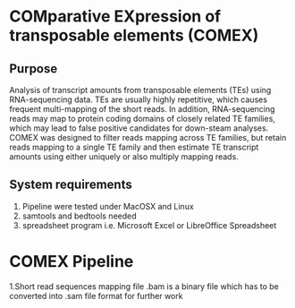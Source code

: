 COMparative EXpression of transposable elements (COMEX)
=====

Purpose
---

Analysis of transcript amounts from transposable elements (TEs) using RNA-sequencing data. TEs are usually highly repetitive, which causes frequent multi-mapping of the short reads. In addition, RNA-sequencing reads may map to protein coding domains of closely related TE families, which may lead to false positive candidates for down-steam analyses. COMEX was designed to filter reads mapping across TE families, but retain reads mapping to a single TE family and then estimate TE transcript amounts using either uniquely or also multiply mapping reads.

System requirements
---


1. Pipeline were tested under MacOSX and Linux
2. samtools and bedtools needed
3. spreadsheet program i.e. Microsoft Excel or LibreOffice Spreadsheet

COMEX Pipeline
=====

1.Short read sequences mapping file .bam is a binary file which has to be converted into .sam file format for further work
